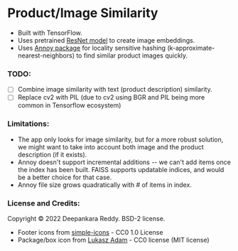 # Product/Image Similarity
- Built with TensorFlow.
- Uses pretrained [ResNet model](https://arxiv.org/pdf/1512.03385.pdf) to create image embeddings. 
- Uses [Annoy package](https://github.com/spotify/annoy) for locality sensitive hashing (k-approximate-nearest-neighbors) to find similar product images quickly.

### TODO:
- [ ] Combine image similarity with text (product description) similarity.
- [ ] Replace cv2 with PIL (due to cv2 using BGR and PIL being more common in Tensorflow ecosystem)

### Limitations:
- The app only looks for image similarity, but for a more robust solution, we might want to take into account both image and the product description (if it exists).
- Annoy doesn't support incremental additions -- we can't add items once the index has been built. FAISS supports updatable indices, and would be a better choice for that case.
- Annoy file size grows quadratically with # of items in index.

### License and Credits:
Copyright © 2022 Deepankara Reddy. BSD-2 license.

- Footer icons from [simple-icons](https://github.com/simple-icons/simple-icons) - CC0 1.0 License
- Package/box icon from [Lukasz Adam](https://lukaszadam.com/illustrations) - CC0 license (MIT license)
